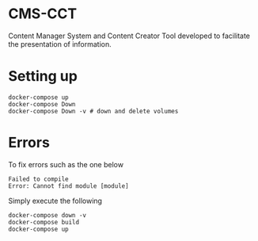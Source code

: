 # CMS-CCT
Content Manager System and Content Creator Tool developed to facilitate the presentation of information.

# Setting up
```
docker-compose up
docker-compose Down
docker-compose Down -v # down and delete volumes
```

# Errors
To fix errors such as the one below
```
Failed to compile
Error: Cannot find module [module]
```

Simply execute the following
```
docker-compose down -v
docker-compose build
docker-compose up
```